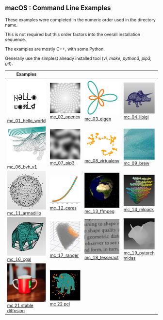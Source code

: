 ## macOS : Command Line Examples 

These examples were completed in the numeric order used in the directory name.

This is not required but this order factors into the overall installation sequence.

The examples are mostly C++, with some Python.

Generally use the simplest already installed tool (*vi, make, python3, pip3, git*).

| Examples | | | | |
| --- | --- | --- | --- | --- |
| <img src="mc_01_hello_world/2401-hello_world.png" width=151px><br>[mc_01_hello_world](mc_01_hello_world) | <img src="mc_02_opencv/ocv_sunflower_distances.jpg" width=151px><br>[mc_02_opencv](mc_02_opencv) | <img src="mc_03_eigen/eigen_rotate_2d-scatter_xy-cropped.png" width=151px><br>[mc_03_eigen](mc_03_eigen) | <img src="mc_04_libigl/libigl_blue_noise_sample_surface.jpg" width=151px><br>[mc_04_libigl](mc_04_libigl)  | <img src="mc_05_libsvm/libsvm_orange_classifier-scatter_xyz_rgb-cropped_02.jpg" width=151px><br>[mc_05_libsvm](mc_05_libsvm) |
| <img src="mc_06_bvh_v1/bvh-virtual_3d_scanner-cropped.jpg" width=151px><br>[mc_06_bvh_v1](mc_06_bvh_v1) | <img src="mc_07_pip3/simplex_noise_2d_200x200.jpg" width=151px><br>[mc_07_pip3](mc_07_pip3) | <img src="mc_08_virtualenv/random_lobster.png" width=151px><br>[mc_08_virtualenv](mc_08_virtualenv) | <img src="mc_09_brew/underwater_surface_structures_of_an_iceberg_in_Svalbard-cropped.jpg" width=151px><br>[mc_09_brew](mc_09_brew) | <img src="mc_10_boost/2024-boost-moon_tone-cropped.jpg" width=151px><br>[mc_10_boost](mc_10_boost) |
| <img src="mc_11_armadillo/armadillo-thiel-sen_fit_sphere_to_points_3d-cropped.jpg" width=151px><br>[mc_11_armadillo](mc_11_armadillo) | <img src="mc_12_ceres/ceres-display_fit-cropped-02.png" width=151px><br>[mc_12_ceres](mc_12_ceres) | <img src="mc_13_ffmpeg/rotating_earth_boomerang.gif" width=151px><br>[mc_13_ffmpeg](mc_13_ffmpeg) | <img src="mc_14_mlpack/mlpack-spectral_autoencoder-munsell_matte.jpg" width=151px><br>[mc_14_mlpack](mc_14_mlpack) | <img src="mc_15_ensmallen/initial_contours-xy_rgb.png" width=151px><br>[mc_15_ensmallen](mc_15_ensmallen) |
| <img src="mc_16_cgal/cgal-convex_hull.jpg" width=151px><br>[mc_16_cgal](mc_16_cgal) | <img src="mc_17_ranger/ranger-random_forest-orange_classifier-02.gif" width=151px><br>[mc_17_ranger](mc_17_ranger) | <img src="mc_18_tesseract/camera_image_quality_benchmarking-page_9-cropped.jpg" width=151px><br>[mc_18_tesseract](mc_18_tesseract) | <img src="mc_19_pytorch_midas/Knight_Triceratops_depth-cropped.jpg" width=151px><br>[mc_19_pytorch midas](mc_19_pytorch_midas) | <img src="mc_20_matplotlib/contour-simplex_noise-copper-cropped.jpg" width=151px><br>[mc_20_matplotlib](mc_20_matplotlib) |
| <img src="mc_21_stable_diffusion_cpp/stable_diffusion_then_depth_estimation_02.gif" width=151px><br>[mc 21 stable diffusion](mc_21_stable_diffusion_cpp) | <img src="mc_22_pcl/pcl-filter_outliers.jpg" width=151px><br>[mc 22 pcl](mc_22_pcl) | |



